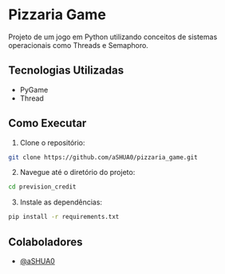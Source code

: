 # Pizzaria Game

Projeto de um jogo em Python utilizando conceitos de sistemas operacionais como Threads e Semaphoro.

## Tecnologias Utilizadas
- PyGame
- Thread

## Como Executar

1. Clone o repositório:

```bash
git clone https://github.com/aSHUA0/pizzaria_game.git
```

2. Navegue até o diretório do projeto:

```bash
cd prevision_credit
```

3. Instale as dependências:

```bash
pip install -r requirements.txt
```

## Colaboladores

- [@aSHUA0](https://github.com/aSHUA0)
